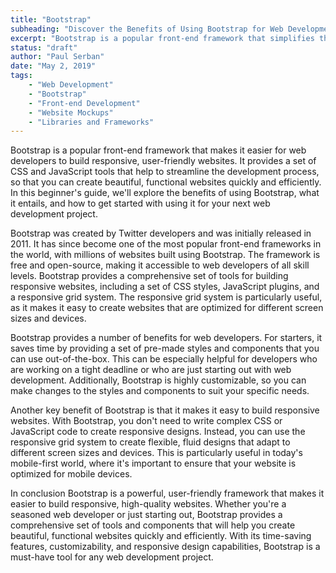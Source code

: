 ```yaml
---
title: "Bootstrap"
subheading: "Discover the Benefits of Using Bootstrap for Web Development"
excerpt: "Bootstrap is a popular front-end framework that simplifies the process of building responsive websites. It provides a comprehensive set of CSS and JavaScript tools to streamline development, including a responsive grid system and pre-made styles and components. Bootstrap saves time, is highly customizable, and makes building responsive websites easy. It's a must-have tool for any web development project, whether you're a seasoned developer or just starting out."
status: "draft"
author: "Paul Serban"
date: "May 2, 2019"
tags:
    - "Web Development"
    - "Bootstrap"
    - "Front-end Development"
    - "Website Mockups"
    - "Libraries and Frameworks"
---
```


Bootstrap is a popular front-end framework that makes it easier for web developers to build responsive, user-friendly websites. It provides a set of CSS and JavaScript tools that help to streamline the development process, so that you can create beautiful, functional websites quickly and efficiently. In this beginner's guide, we'll explore the benefits of using Bootstrap, what it entails, and how to get started with using it for your next web development project.

Bootstrap was created by Twitter developers and was initially released in 2011. It has since become one of the most popular front-end frameworks in the world, with millions of websites built using Bootstrap. The framework is free and open-source, making it accessible to web developers of all skill levels. Bootstrap provides a comprehensive set of tools for building responsive websites, including a set of CSS styles, JavaScript plugins, and a responsive grid system. The responsive grid system is particularly useful, as it makes it easy to create websites that are optimized for different screen sizes and devices.

Bootstrap provides a number of benefits for web developers. For starters, it saves time by providing a set of pre-made styles and components that you can use out-of-the-box. This can be especially helpful for developers who are working on a tight deadline or who are just starting out with web development. Additionally, Bootstrap is highly customizable, so you can make changes to the styles and components to suit your specific needs.

Another key benefit of Bootstrap is that it makes it easy to build responsive websites. With Bootstrap, you don't need to write complex CSS or JavaScript code to create responsive designs. Instead, you can use the responsive grid system to create flexible, fluid designs that adapt to different screen sizes and devices. This is particularly useful in today's mobile-first world, where it's important to ensure that your website is optimized for mobile devices.


In conclusion Bootstrap is a powerful, user-friendly framework that makes it easier to build responsive, high-quality websites. Whether you're a seasoned web developer or just starting out, Bootstrap provides a comprehensive set of tools and components that will help you create beautiful, functional websites quickly and efficiently. With its time-saving features, customizability, and responsive design capabilities, Bootstrap is a must-have tool for any web development project.